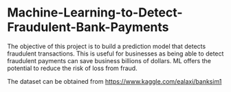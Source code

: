 # Machine-Learning-to-Detect-Fraudulent-Bank-Payments
The objective of this project is to build a prediction model that detects fraudulent transactions.  This is useful for businesses as being able to detect fraudulent payments can save business billions of dollars. ML offers the potential to reduce the risk of loss from fraud. 

The dataset can be obtained from https://www.kaggle.com/ealaxi/banksim1
